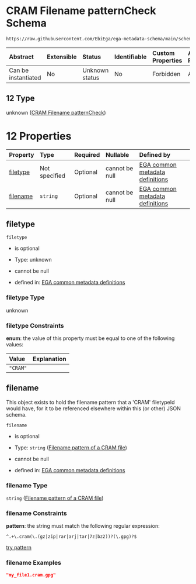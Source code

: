 # CRAM Filename patternCheck Schema

```txt
https://raw.githubusercontent.com/EbiEga/ega-metadata-schema/main/schemas/EGA.common-definitions.json#/definitions/filenameFiletypePatternCheck/anyOf/12
```



| Abstract            | Extensible | Status         | Identifiable | Custom Properties | Additional Properties | Access Restrictions | Defined In                                                                                           |
| :------------------ | :--------- | :------------- | :----------- | :---------------- | :-------------------- | :------------------ | :--------------------------------------------------------------------------------------------------- |
| Can be instantiated | No         | Unknown status | No           | Forbidden         | Allowed               | none                | [EGA.common-definitions.json\*](../../../schemas/EGA.common-definitions.json "open original schema") |

## 12 Type

unknown ([CRAM Filename patternCheck](ega-4-definitions-check-filetype-checks-based-on-its-filename-anyof-cram-filename-patterncheck.md))

# 12 Properties

| Property              | Type          | Required | Nullable       | Defined by                                                                                                                                                                                                                                                                                                                                                     |
| :-------------------- | :------------ | :------- | :------------- | :------------------------------------------------------------------------------------------------------------------------------------------------------------------------------------------------------------------------------------------------------------------------------------------------------------------------------------------------------------- |
| [filetype](#filetype) | Not specified | Optional | cannot be null | [EGA common metadata definitions](ega-4-definitions-check-filetype-checks-based-on-its-filename-anyof-cram-filename-patterncheck-properties-filetype.md "https://raw.githubusercontent.com/EbiEga/ega-metadata-schema/main/schemas/EGA.common-definitions.json#/definitions/filenameFiletypePatternCheck/anyOf/12/properties/filetype")                        |
| [filename](#filename) | `string`      | Optional | cannot be null | [EGA common metadata definitions](ega-4-definitions-check-filetype-checks-based-on-its-filename-anyof-cram-filename-patterncheck-properties-filename-pattern-of-a-cram-file.md "https://raw.githubusercontent.com/EbiEga/ega-metadata-schema/main/schemas/EGA.common-definitions.json#/definitions/filenameFiletypePatternCheck/anyOf/12/properties/filename") |

## filetype



`filetype`

*   is optional

*   Type: unknown

*   cannot be null

*   defined in: [EGA common metadata definitions](ega-4-definitions-check-filetype-checks-based-on-its-filename-anyof-cram-filename-patterncheck-properties-filetype.md "https://raw.githubusercontent.com/EbiEga/ega-metadata-schema/main/schemas/EGA.common-definitions.json#/definitions/filenameFiletypePatternCheck/anyOf/12/properties/filetype")

### filetype Type

unknown

### filetype Constraints

**enum**: the value of this property must be equal to one of the following values:

| Value    | Explanation |
| :------- | :---------- |
| `"CRAM"` |             |

## filename

This object exists to hold the filename pattern that a 'CRAM' filetypeId would have, for it to be referenced elsewhere within this (or other) JSON schema.

`filename`

*   is optional

*   Type: `string` ([Filename pattern of a CRAM file](ega-4-definitions-check-filetype-checks-based-on-its-filename-anyof-cram-filename-patterncheck-properties-filename-pattern-of-a-cram-file.md))

*   cannot be null

*   defined in: [EGA common metadata definitions](ega-4-definitions-check-filetype-checks-based-on-its-filename-anyof-cram-filename-patterncheck-properties-filename-pattern-of-a-cram-file.md "https://raw.githubusercontent.com/EbiEga/ega-metadata-schema/main/schemas/EGA.common-definitions.json#/definitions/filenameFiletypePatternCheck/anyOf/12/properties/filename")

### filename Type

`string` ([Filename pattern of a CRAM file](ega-4-definitions-check-filetype-checks-based-on-its-filename-anyof-cram-filename-patterncheck-properties-filename-pattern-of-a-cram-file.md))

### filename Constraints

**pattern**: the string must match the following regular expression:&#x20;

```regexp
^.+\.cram(\.(gz|zip|rar|arj|tar|7z|bz2))?(\.gpg)?$
```

[try pattern](https://regexr.com/?expression=%5E.%2B%5C.cram\(%5C.\(gz%7Czip%7Crar%7Carj%7Ctar%7C7z%7Cbz2\)\)%3F\(%5C.gpg\)%3F%24 "try regular expression with regexr.com")

### filename Examples

```json
"my_file1.cram.gpg"
```
